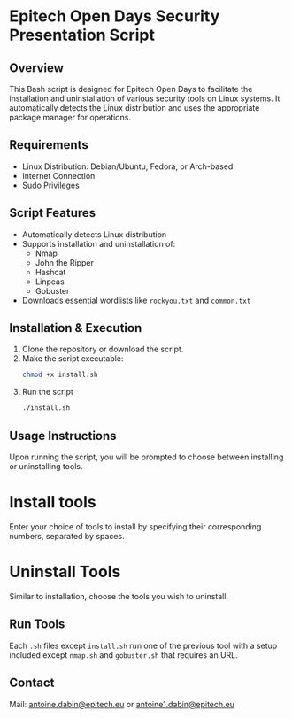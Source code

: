 # Epitech Open Days Security Presentation Script

## Overview
This Bash script is designed for Epitech Open Days to facilitate the installation and uninstallation of various security tools on Linux systems. It automatically detects the Linux distribution and uses the appropriate package manager for operations.

## Requirements
- Linux Distribution: Debian/Ubuntu, Fedora, or Arch-based
- Internet Connection
- Sudo Privileges

## Script Features
- Automatically detects Linux distribution
- Supports installation and uninstallation of:
  - Nmap
  - John the Ripper
  - Hashcat
  - Linpeas
  - Gobuster
- Downloads essential wordlists like `rockyou.txt` and `common.txt`

## Installation & Execution
1. Clone the repository or download the script.
2. Make the script executable:
   ```bash
   chmod +x install.sh
   ```
3. Run the script
    ```bash
    ./install.sh
    ```

## Usage Instructions
Upon running the script, you will be prompted to choose between installing or uninstalling tools.

# Install tools
Enter your choice of tools to install by specifying their corresponding numbers, separated by spaces.

# Uninstall Tools
Similar to installation, choose the tools you wish to uninstall.

## Run Tools
Each `.sh` files except `install.sh` run one of the previous tool with a setup included except `nmap.sh` and `gobuster.sh` that requires an URL.

## Contact
Mail: antoine.dabin@epitech.eu or antoine1.dabin@epitech.eu


